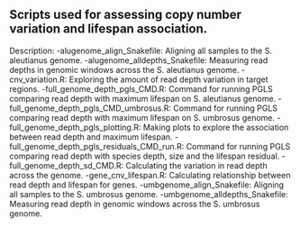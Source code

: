 ## Scripts used for assessing copy number variation and lifespan association.
Description:
-alugenome_align_Snakefile: Aligning all samples to the S. aleutianus genome.
-alugenome_alldepths_Snakefile: Measuring read depths in genomic windows across the S. aleutianus genome.
-cnv_variation.R: Exploring the amount of read depth variation in target regions.
-full_genome_depth_pgls_CMD.R: Command for running PGLS comparing read depth with maximum lifespan on S. aleutianus genome.
-full_genome_depth_pgls_CMD_umbrosus.R: Command for running PGLS comparing read depth with maximum lifespan on S. umbrosus genome.
-full_genome_depth_pgls_plotting.R: Making plots to explore the association between read depth and maximum lifespan.
-full_genome_depth_pgls_residuals_CMD_run.R: Command for running PGLS comparing read depth with species depth, size and the lifespan residual.
-full_genome_depth_sd_CMD.R: Calculating the variation in read depth across the genome.
-gene_cnv_lifespan.R: Calculating relationship between read depth and lifespan for genes.
-umbgenome_align_Snakefile: Aligning all samples to the S. umbrosus genome.
-umbgenome_alldepths_Snakefile: Measuring read depth in genomic windows across the S. umbrosus genome.
